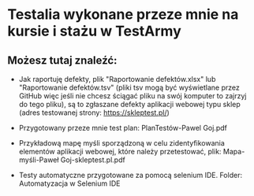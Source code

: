 # Testalia wykonane przeze mnie na kursie i stażu w TestArmy

## Możesz tutaj znaleźć: 

- Jak raportuję defekty, plik "Raportowanie defektów.xlsx" lub "Raportowanie defektów.tsv" (pliki tsv mogą być wyświetlane przez GitHub więc jeśli nie chcesz ściągać pliku na swój komputer to zajrzyj do tego pliku), są to zgłaszane defekty aplikacji webowej typu sklep (adres testowanej strony: https://skleptest.pl/)

- Przygotowany przeze mnie test plan: PlanTestów-Pawel Goj.pdf

- Przykładową mapę myśli sporządzoną w celu zidentyfikowania elementów aplikacji webowej, które należy przetestować, plik: Mapa-myśli-Paweł Goj-skleptest.pl.pdf

- Testy automatyczne przygotowane za pomocą selenium IDE. Folder: Automatyzacja w Selenium IDE


